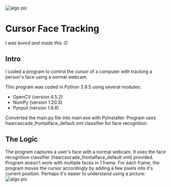 ![algo pic](https://user-images.githubusercontent.com/85069947/123401472-098c4180-d5d1-11eb-8805-106b00347ac7.jpg)
# Cursor Face Tracking
_I was bored and made this :D_

## Intro

I coded a program to control the cursor of a computer with tracking a person's face using a normal webcam.

This program was coded in Python 3.9.5 using several modules:
- OpenCV (version 4.5.2)
- NumPy (version 1.20.3)
- Pynput (version 1.6.8)

Converted the main.py file into main.exe with PyInstaller.
Program uses haarcascade_frontalface_default.xml classifier for face recognition.

## The Logic

The program captures a user's face with a normal webcam. It uses the face recognition classifier (haarcascade_frontalface_default.xml) provided. Program doesn't work with multiple faces in 1 frame.
For each frame, the program moves the cursor accordingly by adding a few pixels into it's current position.
Perhaps it's easier to understand using a picture:
![algo pic](https://user-images.githubusercontent.com/85069947/123401639-2cb6f100-d5d1-11eb-8da4-254d92750a87.jpg)
